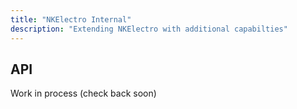 ```yaml
---
title: "NKElectro Internal"
description: "Extending NKElectro with additional capabilties"
---
```

## API

Work in process (check back soon)